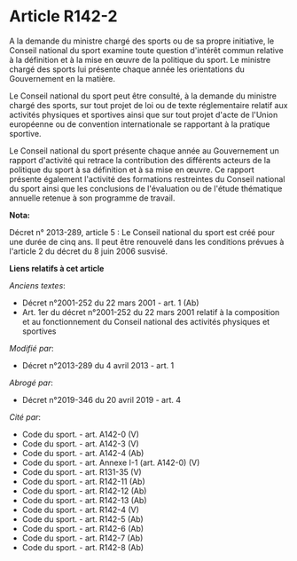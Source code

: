 # Article R142-2

A la demande du ministre chargé des sports ou de sa propre initiative, le Conseil national du sport examine toute question
d'intérêt commun relative à la définition et à la mise en œuvre de la politique du sport. Le ministre chargé des sports lui
présente chaque année les orientations du Gouvernement en la matière. 

Le Conseil national du sport peut être consulté, à la demande du ministre chargé des sports, sur tout projet de loi ou de
texte réglementaire relatif aux activités physiques et sportives ainsi que sur tout projet d'acte de l'Union européenne ou de
convention internationale se rapportant à la pratique sportive. 

Le Conseil national du sport présente chaque année au Gouvernement un rapport d'activité qui retrace la contribution des
différents acteurs de la politique du sport à sa définition et à sa mise en œuvre. Ce rapport présente également l'activité
des formations restreintes du Conseil national du sport ainsi que les conclusions de l'évaluation ou de l'étude thématique
annuelle retenue à son programme de travail.

**Nota:**

Décret n° 2013-289, article 5 : Le Conseil national du sport est créé pour une durée de cinq ans. Il peut être renouvelé dans
les conditions prévues à l'article 2 du décret du 8 juin 2006 susvisé.

**Liens relatifs à cet article**

_Anciens textes_:

  - Décret n°2001-252 du 22 mars 2001 - art. 1 (Ab)
  - Art. 1er du décret n°2001-252 du 22 mars 2001 relatif à la composition et au fonctionnement du Conseil national des activités physiques et sportives

_Modifié par_:

  - Décret n°2013-289 du 4 avril 2013 - art. 1

_Abrogé par_:

  - Décret n°2019-346 du 20 avril 2019 - art. 4

_Cité par_:

  - Code du sport. - art. A142-0 (V)
  - Code du sport. - art. A142-3 (V)
  - Code du sport. - art. A142-4 (Ab)
  - Code du sport. - art. Annexe I-1 (art. A142-0) (V)
  - Code du sport. - art. R131-35 (V)
  - Code du sport. - art. R142-11 (Ab)
  - Code du sport. - art. R142-12 (Ab)
  - Code du sport. - art. R142-13 (Ab)
  - Code du sport. - art. R142-4 (V)
  - Code du sport. - art. R142-5 (Ab)
  - Code du sport. - art. R142-6 (Ab)
  - Code du sport. - art. R142-7 (Ab)
  - Code du sport. - art. R142-8 (Ab)
